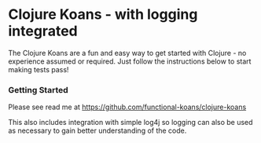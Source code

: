 # Clojure Koans - with logging integrated

The Clojure Koans are a fun and easy way to get started with Clojure - no
experience assumed or required.  Just follow the instructions below to start
making tests pass!


### Getting Started

Please see read me at https://github.com/functional-koans/clojure-koans

This also includes integration with simple log4j so logging can also be used as necessary
to gain better understanding of the code.